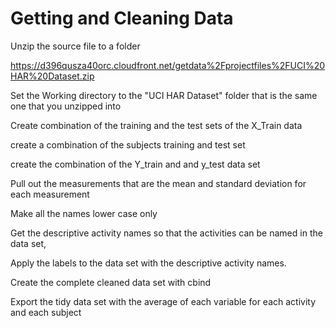 Getting and Cleaning Data
========================================================
Unzip the source file to a folder 

https://d396qusza40orc.cloudfront.net/getdata%2Fprojectfiles%2FUCI%20HAR%20Dataset.zip 

Set the Working directory to the "UCI HAR Dataset" folder that is the same one that you unzipped into

Create combination of the training and the test sets of the X_Train data 

create a combination of the subjects training and test set 

create the combination of the Y_train and and y_test data set

Pull out the measurements that are the mean and standard deviation for each measurement

Make all the names lower case only

Get the descriptive activity names so that the activities can be named in the data set,

Apply the labels to the data set with the descriptive activity names.

Create the complete cleaned data set with cbind

Export the tidy data set with the average of each variable for each activity and each subject